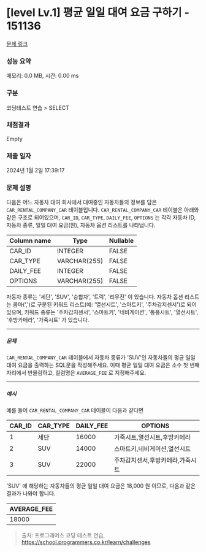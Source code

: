 # [level Lv.1] 평균 일일 대여 요금 구하기 - 151136 

[문제 링크](https://school.programmers.co.kr/learn/courses/30/lessons/151136) 

### 성능 요약

메모리: 0.0 MB, 시간: 0.00 ms

### 구분

코딩테스트 연습 > SELECT

### 채점결과

Empty

### 제출 일자

2024년 1월 2일 17:39:17

### 문제 설명

<p>다음은 어느 자동차 대여 회사에서 대여중인 자동차들의 정보를 담은 <code>CAR_RENTAL_COMPANY_CAR</code> 테이블입니다. <code>CAR_RENTAL_COMPANY_CAR</code> 테이블은 아래와 같은 구조로 되어있으며, <code>CAR_ID</code>, <code>CAR_TYPE</code>, <code>DAILY_FEE</code>, <code>OPTIONS</code> 는 각각 자동차 ID, 자동차 종류, 일일 대여 요금(원), 자동차 옵션 리스트를 나타냅니다.</p>
<table class="table">
        <thead><tr>
<th>Column name</th>
<th>Type</th>
<th>Nullable</th>
</tr>
</thead>
        <tbody><tr>
<td>CAR_ID</td>
<td>INTEGER</td>
<td>FALSE</td>
</tr>
<tr>
<td>CAR_TYPE</td>
<td>VARCHAR(255)</td>
<td>FALSE</td>
</tr>
<tr>
<td>DAILY_FEE</td>
<td>INTEGER</td>
<td>FALSE</td>
</tr>
<tr>
<td>OPTIONS</td>
<td>VARCHAR(255)</td>
<td>FALSE</td>
</tr>
</tbody>
      </table>
<p>자동차 종류는 '세단', 'SUV', '승합차', '트럭', '리무진' 이 있습니다. 자동차 옵션 리스트는 콤마(',')로 구분된 키워드 리스트(예: '열선시트', '스마트키', '주차감지센서')로 되어있으며, 키워드 종류는 '주차감지센서', '스마트키', '네비게이션', '통풍시트', '열선시트', '후방카메라', '가죽시트' 가 있습니다.</p>

<hr>

<h5>문제</h5>

<p><code>CAR_RENTAL_COMPANY_CAR</code> 테이블에서 자동차 종류가 'SUV'인 자동차들의 평균 일일 대여 요금을 출력하는 SQL문을 작성해주세요. 이때 평균 일일 대여 요금은 소수 첫 번째 자리에서 반올림하고, 컬럼명은 <code>AVERAGE_FEE</code> 로 지정해주세요.</p>

<hr>

<h5>예시</h5>

<p>예를 들어 <code>CAR_RENTAL_COMPANY_CAR</code> 테이블이 다음과 같다면</p>
<table class="table">
        <thead><tr>
<th>CAR_ID</th>
<th>CAR_TYPE</th>
<th>DAILY_FEE</th>
<th>OPTIONS</th>
</tr>
</thead>
        <tbody><tr>
<td>1</td>
<td>세단</td>
<td>16000</td>
<td>가죽시트,열선시트,후방카메라</td>
</tr>
<tr>
<td>2</td>
<td>SUV</td>
<td>14000</td>
<td>스마트키,네비게이션,열선시트</td>
</tr>
<tr>
<td>3</td>
<td>SUV</td>
<td>22000</td>
<td>주차감지센서,후방카메라,가죽시트</td>
</tr>
</tbody>
      </table>
<p>'SUV' 에 해당하는 자동차들의 평균 일일 대여 요금은 18,000 원 이므로, 다음과 같은 결과가 나와야 합니다.</p>
<table class="table">
        <thead><tr>
<th>AVERAGE_FEE</th>
</tr>
</thead>
        <tbody><tr>
<td>18000</td>
</tr>
</tbody>
      </table>

> 출처: 프로그래머스 코딩 테스트 연습, https://school.programmers.co.kr/learn/challenges